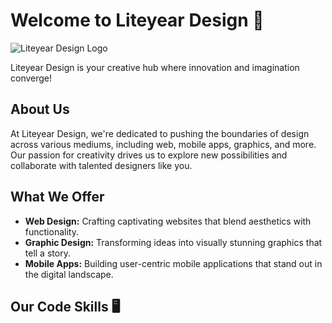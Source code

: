 # Welcome to Liteyear Design 🚀

![Liteyear Design Logo](https://liteyeardesign.files.wordpress.com/2023/08/76f4ecf7-6e27-442c-b49d-6c546d64f572.png)

Liteyear Design is your creative hub where innovation and imagination converge! 

## About Us

At Liteyear Design, we're dedicated to pushing the boundaries of design across various mediums, including web, mobile apps, graphics, and more. Our passion for creativity drives us to explore new possibilities and collaborate with talented designers like you.

## What We Offer

- **Web Design:** Crafting captivating websites that blend aesthetics with functionality.
- **Graphic Design:** Transforming ideas into visually stunning graphics that tell a story.
- **Mobile Apps:** Building user-centric mobile applications that stand out in the digital landscape.

## Our Code Skills 🖥️




